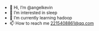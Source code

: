 - 👋 Hi, I’m @angelkevin
- 👀 I’m interested in sleep
- 🌱 I’m currently learning hadoop
- 📫 How to reach me 2215408861@qq.com

<!---
angelkevin/angelkevin is a ✨ special ✨ repository because its `README.md` (this file) appears on your GitHub profile.
You can click the Preview link to take a look at your changes.
--->
